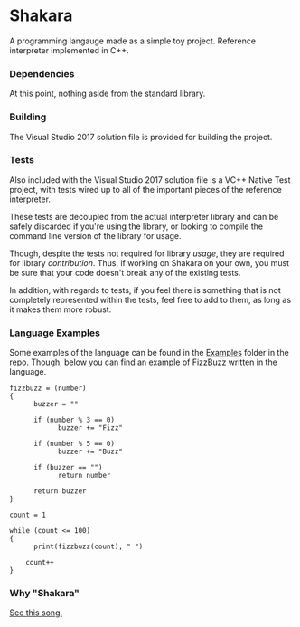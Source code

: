 # Shakara

A programming langauge made as a simple toy project.
Reference interpreter implemented in C++.

### Dependencies

At this point, nothing aside from the standard library.

### Building

The Visual Studio 2017 solution file is provided for building the project.

### Tests

Also included with the Visual Studio 2017 solution file is a VC++ Native Test
project, with tests wired up to all of the important pieces of the reference
interpreter.

These tests are decoupled from the actual interpreter library and can be safely
discarded if you're using the library, or looking to compile the command line
version of the library for usage.

Though, despite the tests not required for library *usage*, they are required for
library *contribution*. Thus, if working on Shakara on your own, you must be sure
that your code doesn't break any of the existing tests.

In addition, with regards to tests, if you feel there is something that is not
completely represented within the tests, feel free to add to them, as long as it
makes them more robust.

### Language Examples

Some examples of the language can be found in the
[Examples](https://github.com/tinfoilboy/Shakara/tree/master/Examples) folder
in the repo. Though, below you can find an example of FizzBuzz written
in the language.

    fizzbuzz = (number)
    {
	      buzzer = ""

	      if (number % 3 == 0)
		        buzzer += "Fizz"

	      if (number % 5 == 0)
		        buzzer += "Buzz"

	      if (buzzer == "")
		        return number

	      return buzzer
    }

    count = 1

    while (count <= 100)
    {
	      print(fizzbuzz(count), " ")

        count++
    }

### Why "Shakara"

[See this song.](https://www.youtube.com/watch?v=vvYxd35xFx8)
